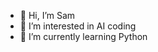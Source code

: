 - 👋 Hi, I’m Sam 
- 👀 I’m interested in AI coding
- 🌱 I’m currently learning Python


<!---
su84816/su84816 is a ✨ special ✨ repository because its `README.md` (this file) appears on your GitHub profile.
You can click the Preview link to take a look at your changes.
--->
